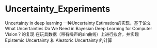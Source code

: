 # Uncertainty_Experiments
 Uncertainty in deep learning
一种Uncertainty Estimation的实现，基于论文What Uncertainties Do We Need in Bayesian Deep Learning for Computer Vision？的复现
在玩具数据（带有噪声的sin曲线）上进行拟合，并实现Epistemic Uncertainty 和 Aleatoric Uncertainty 的计算
